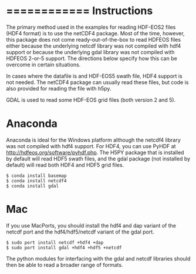 ============
Instructions
============
The primary method used in the examples for reading HDF-EOS2 files (HDF4 format)
is to use the netCDF4 package.  Most of the time, however, this
package does not come ready-out-of-the-box to read HDFEOS files either because
the underlying netcdf library was not compiled with hdf4 support or because
the underlying gdal library was not compiled with HDFEOS 2-or-5 support.  The
directions below specify how this can be overcome in certain situations.

In cases where the datafile is and HDF-EOS5 swath file, HDF4 support is
not needed.  The netCDF4 package can usually read these files, but code
is also provided for reading the file with h5py.

GDAL is used to read some HDF-EOS grid files (both version 2 and 5).

Anaconda
========
Anaconda is ideal for the Windows platform although the netcdf4
library was not compiled with hdf4 support. For HDF4, you can use
PyHDF at http://hdfeos.org/software/pyhdf.php. The H5PY package
that is installed by default will read HDF5 swath files, and the
gdal package (not installed by default) will read both HDF4 and
HDF5 grid files.

    $ conda install basemap
    $ conda install netcdf4
    $ conda install gdal

Mac
===

If you use MacPorts, you should install the hdf4 and dap variant of the netcdf
port and the hdf4/hdf5/netcdf variant of the gdal port.

    $ sudo port install netcdf +hdf4 +dap
    $ sudo port install gdal +hdf4 +hdf5 +netcdf

The python modules for interfacing with the gdal and netcdf libraries should
then be able to read a broader range of formats.
